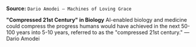**Source:** `Dario Amodei — Machines of Loving Grace`

**"Compressed 21st Century" in Biology**
AI-enabled biology and medicine could compress the progress humans would have achieved in the next 50-100 years into 5-10 years, referred to as the "compressed 21st century." — Dario Amodei
